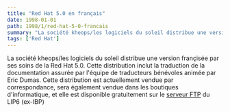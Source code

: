 ```yaml
---
title: "Red Hat 5.0 en français"
date: 1998-01-01
path: 1998/1/red-hat-5-0-francais
summary: "La société kheops/les logiciels du soleil distribue une version françisée par ses soins de la Red Hat 5.0."
tags: ['Red Hat']
---
```


<P>
La société kheops/les logiciels du soleil distribue une version françisée
par ses soins de la Red Hat 5.0.  Cette distribution inclut
la traduction de la documentation assurée par l'équipe de
traducteurs bénévoles animée par Eric Dumas.
Cette distribution est actuellement vendue par
correspondance, sera également vendue dans les boutiques
d'informatique, et elle est disponible gratuitement sur le
<A HREF="ftp://ftp.lip6.fr/pub/linux/distributions/redhat-fr/">serveur FTP</A>
du LIP6 (ex-IBP)
</P>


